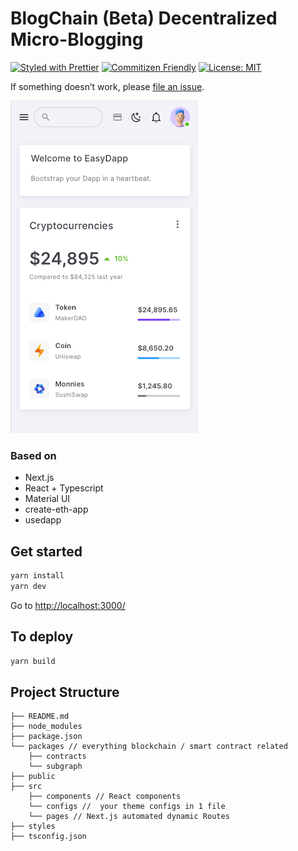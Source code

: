 # BlogChain (Beta) Decentralized Micro-Blogging

[![Styled with Prettier](https://img.shields.io/badge/code_style-prettier-ff69b4.svg)](https://prettier.io) [![Commitizen Friendly](https://img.shields.io/badge/commitizen-friendly-brightgreen.svg)](http://commitizen.github.io/cz-cli/) [![License: MIT](https://img.shields.io/badge/License-MIT-yellow.svg)](https://opensource.org/licenses/MIT)

If something doesn’t work, please [file an issue](https://github.com/nicolqs/dapp/issues/new).<br>

![Dashboard](./public/images/dashboard.png)

### Based on

- Next.js
- React + Typescript
- Material UI
- create-eth-app
- usedapp

## Get started

```sh
yarn install
yarn dev
```

Go to [http://localhost:3000/](http://localhost:3000/)

## To deploy

```sh
yarn build
```

## Project Structure

```my-eth-app
├── README.md
├── node_modules
├── package.json
└── packages // everything blockchain / smart contract related
    ├── contracts
    └── subgraph
├── public
├── src
    ├── components // React components
    └── configs //  your theme configs in 1 file
    └── pages // Next.js automated dynamic Routes
├── styles
├── tsconfig.json
```

